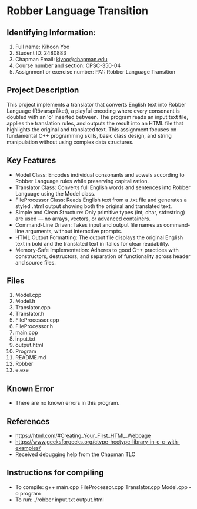 # Robber Language Transition

## Identifying Information: 
1. Full name: Kihoon Yoo
2. Student ID: 2480883
3. Chapman Email: kiyoo@chapman.edu
4. Course number and section: CPSC-350-04
5. Assignment or exercise number: PA1: Robber Language Transition

## Project Description
This project implements a translator that converts English text into Robber Language (Rövarspråket), a playful encoding where every consonant is doubled with an 'o' inserted between. The program reads an input text file, applies the translation rules, and outputs the result into an HTML file that highlights the original and translated text. This assignment focuses on fundamental C++ programming skills, basic class design, and string manipulation without using complex data structures.

## Key Features
- Model Class: Encodes individual consonants and vowels according to Robber Language rules while preserving capitalization.
- Translator Class: Converts full English words and sentences into Robber Language using the Model class.
- FileProcessor Class: Reads English text from a .txt file and generates a styled .html output showing both the original and translated text.
- Simple and Clean Structure: Only primitive types (int, char, std::string) are used — no arrays, vectors, or advanced containers.
- Command-Line Driven: Takes input and output file names as command-line arguments, without interactive prompts.
- HTML Output Formatting: The output file displays the original English text in bold and the translated text in italics for clear readability.
- Memory-Safe Implementation: Adheres to good C++ practices with constructors, destructors, and separation of functionality across header and source files.

## Files
1. Model.cpp
2. Model.h
3. Translator.cpp
4. Translator.h
5. FileProcessor.cpp
6. FileProcessor.h
7. main.cpp
8. input.txt
9. output.html
10. Program
11. README.md
12. Robber
13. e.exe

## Known Error 
- There are no known errors in this program.

## References
- https://html.com/#Creating_Your_First_HTML_Webpage
- https://www.geeksforgeeks.org/ctype-hcctype-library-in-c-c-with-examples/
- Received debugging help from the Chapman TLC

## Instructions for compiling
- To compile: g++ main.cpp FileProcessor.cpp Translator.cpp Model.cpp -o program
- To run: ./robber input.txt output.html
